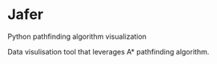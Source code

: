 # Jafer
Python pathfinding algorithm visualization 

Data visulisation tool that leverages A* pathfinding algorithm.
